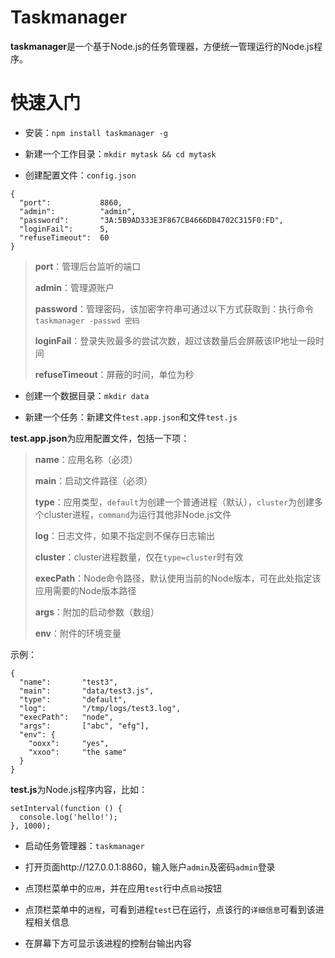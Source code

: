 Taskmanager
================

**taskmanager**是一个基于Node.js的任务管理器，方便统一管理运行的Node.js程序。


快速入门
================

* 安装：`npm install taskmanager -g`

* 新建一个工作目录：`mkdir mytask && cd mytask`

* 创建配置文件：`config.json`

```
{
  "port":           8860,
  "admin":          "admin",
  "password":       "3A:5B9AD333E3F867CB4666DB4702C315F0:FD",
  "loginFail":      5,
  "refuseTimeout":  60
}
```

> **port**：管理后台监听的端口
>
> **admin**：管理源账户
>
> **password**：管理密码，该加密字符串可通过以下方式获取到：执行命令`taskmanager -passwd 密码`
>
> **loginFail**：登录失败最多的尝试次数，超过该数量后会屏蔽该IP地址一段时间
>
> **refuseTimeout**：屏蔽的时间，单位为秒

* 创建一个数据目录：`mkdir data`

* 新建一个任务：新建文件`test.app.json`和文件`test.js`

**test.app.json**为应用配置文件，包括一下项：

> **name**：应用名称（必须）
>
> **main**：启动文件路径（必须）
>
> **type**：应用类型，`default`为创建一个普通进程（默认），`cluster`为创建多个cluster进程，`command`为运行其他非Node.js文件
>
> **log**：日志文件，如果不指定则不保存日志输出
>
> **cluster**：cluster进程数量，仅在`type=cluster`时有效
>
> **execPath**：Node命令路径，默认使用当前的Node版本，可在此处指定该应用需要的Node版本路径
>
> **args**：附加的启动参数（数组）
>
> **env**：附件的环境变量

示例：

```
{
  "name":       "test3",
  "main":       "data/test3.js",
  "type":       "default",
  "log":        "/tmp/logs/test3.log",
  "execPath":   "node",
  "args":       ["abc", "efg"],
  "env": {
    "ooxx":     "yes",
    "xxoo":     "the same"
  }
}
```

**test.js**为Node.js程序内容，比如：

```
setInterval(function () {
  console.log('hello!');
}, 1000);
```

* 启动任务管理器：`taskmanager`

* 打开页面http://127.0.0.1:8860，输入账户`admin`及密码`admin`登录

* 点顶栏菜单中的`应用`，并在应用`test`行中点`启动`按钮

* 点顶栏菜单中的`进程`，可看到进程`test`已在运行，点该行的`详细信息`可看到该进程相关信息

* 在屏幕下方可显示该进程的控制台输出内容
